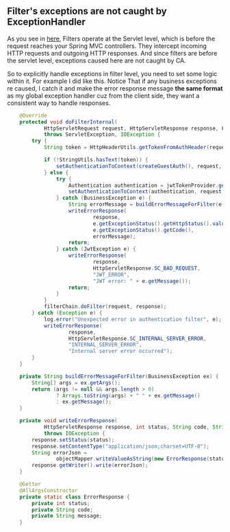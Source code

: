 
## Filter's exceptions are not caught by ExceptionHandler
As you see in [here](![Image](https://github.com/user-attachments/assets/374a200a-d03b-496f-a628-a05ff8640c4d)), Filters operate at the Servlet level, which is before the request reaches your Spring MVC controllers. They intercept incoming HTTP requests and outgoing HTTP responses.
And since filters are before the servlet level, exceptions caused here are not caught by CA.

So to explicitly handle exceptions in filter level, you need to set some logic within it.
For example I did like this. Notice That if any business exceptions re caused, I catch it and make the error response message **the same format** as my global
exception handler cuz from the client side, they want a consistent way to handle responses.

```java
    @Override
    protected void doFilterInternal(
            HttpServletRequest request, HttpServletResponse response, FilterChain filterChain)
            throws ServletException, IOException {
        try {
            String token = HttpHeaderUtils.getTokenFromAuthHeader(request);

            if (!StringUtils.hasText(token)) {
                setAuthenticationToContext(createGuestAuth(), request, response);
            } else {
                try {
                    Authentication authentication = jwtTokenProvider.getAuthentication(token);
                    setAuthenticationToContext(authentication, request, response);
                } catch (BusinessException e) {
                    String errorMessage = buildErrorMessageForFilter(e);
                    writeErrorResponse(
                            response,
                            e.getExceptionStatus().getHttpStatus().value(),
                            e.getExceptionStatus().getCode(),
                            errorMessage);
                    return;
                } catch (JwtException e) {
                    writeErrorResponse(
                            response,
                            HttpServletResponse.SC_BAD_REQUEST,
                            "JWT_ERROR",
                            "JWT error: " + e.getMessage());
                    return;
                }
            }
            filterChain.doFilter(request, response);
        } catch (Exception e) {
            log.error("Unexpected error in authentication filter", e);
            writeErrorResponse(
                    response,
                    HttpServletResponse.SC_INTERNAL_SERVER_ERROR,
                    "INTERNAL_SERVER_ERROR",
                    "Internal server error occurred");
        }
    }

    private String buildErrorMessageForFilter(BusinessException ex) {
        String[] args = ex.getArgs();
        return (args != null && args.length > 0)
                ? Arrays.toString(args) + " " + ex.getMessage()
                : ex.getMessage();
    }

    private void writeErrorResponse(
            HttpServletResponse response, int status, String code, String message)
            throws IOException {
        response.setStatus(status);
        response.setContentType("application/json;charset=UTF-8");
        String errorJson =
                objectMapper.writeValueAsString(new ErrorResponse(status, code, message));
        response.getWriter().write(errorJson);
    }

    @Getter
    @AllArgsConstructor
    private static class ErrorResponse {
        private int status;
        private String code;
        private String message;
    }
```


